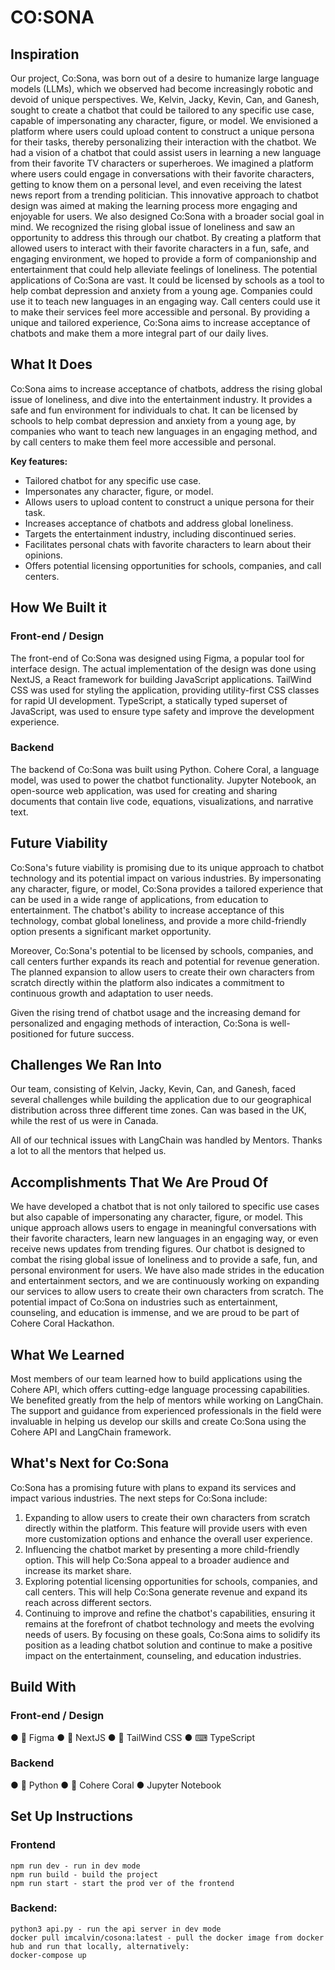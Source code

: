 # CO:SONA
## Inspiration

Our project, Co:Sona, was born out of a desire to humanize large language models (LLMs), which we observed had become increasingly robotic and devoid of unique perspectives. We, Kelvin, Jacky, Kevin, Can, and Ganesh, sought to create a chatbot that could be tailored to any specific use case, capable of impersonating any character, figure, or model. We envisioned a platform where users could upload content to construct a unique persona for their tasks, thereby personalizing their interaction with the chatbot. We had a vision of a chatbot that could assist users in learning a new language from their favorite TV characters or superheroes. We imagined a platform where users could engage in conversations with their favorite characters, getting to know them on a personal level, and even receiving the latest news report from a trending politician. This innovative approach to chatbot design was aimed at making the learning process more engaging and enjoyable for users. We also designed Co:Sona with a broader social goal in mind. We recognized the rising global issue of loneliness and saw an opportunity to address this through our chatbot. By creating a platform that allowed users to interact with their favorite characters in a fun, safe, and engaging environment, we hoped to provide a form of companionship and entertainment that could help alleviate feelings of loneliness. The potential applications of Co:Sona are vast. It could be licensed by schools as a tool to help combat depression and anxiety from a young age. Companies could use it to teach new languages in an engaging way. Call centers could use it to make their services feel more accessible and personal. By providing a unique and tailored experience, Co:Sona aims to increase acceptance of chatbots and make them a more integral part of our daily lives.

## What It Does

Co:Sona aims to increase acceptance of chatbots, address the rising global issue of loneliness, and dive into the entertainment industry. It provides a safe and fun environment for individuals to chat. It can be licensed by schools to help combat depression and anxiety from a young age, by companies who want to teach new languages in an engaging method, and by call centers to make them feel more accessible and personal.

**Key features:**
- Tailored chatbot for any specific use case.
- Impersonates any character, figure, or model.
- Allows users to upload content to construct a unique persona for their task.
- Increases acceptance of chatbots and address global loneliness.
- Targets the entertainment industry, including discontinued series.
- Facilitates personal chats with favorite characters to learn about their opinions.
- Offers potential licensing opportunities for schools, companies, and call centers.

## How We Built it

### Front-end / Design
The front-end of Co:Sona was designed using Figma, a popular tool for interface design. The actual implementation of the design was done using NextJS, a React framework for building JavaScript applications. TailWind CSS was used for styling the application, providing utility-first CSS classes for rapid UI development. TypeScript, a statically typed superset of JavaScript, was used to ensure type safety and improve the development experience.

### Backend
The backend of Co:Sona was built using Python. Cohere Coral, a language model, was used to power the chatbot functionality. Jupyter Notebook, an open-source web application, was used for creating and sharing documents that contain live code, equations, visualizations, and narrative text.



## Future Viability

Co:Sona's future viability is promising due to its unique approach to chatbot technology and its potential impact on various industries. By impersonating any character, figure, or model, Co:Sona provides a tailored experience that can be used in a wide range of applications, from education to entertainment. The chatbot's ability to increase acceptance of this technology, combat global loneliness, and provide a more child-friendly option presents a significant market opportunity.


Moreover, Co:Sona's potential to be licensed by schools, companies, and call centers further expands its reach and potential for revenue generation.
The planned expansion to allow users to create their own characters from scratch directly within the platform also indicates a commitment to continuous growth and adaptation to user needs.


Given the rising trend of chatbot usage and the increasing demand for personalized and engaging methods of interaction, Co:Sona is well-positioned for future success.

## Challenges We Ran Into

Our team, consisting of Kelvin, Jacky, Kevin, Can, and Ganesh, faced several challenges while building the application due to our geographical distribution across three different time zones. Can was based in the UK, while the rest of us were in Canada.

All of our technical issues with LangChain was handled by Mentors. Thanks a lot to all the mentors that helped us. 


## Accomplishments That We Are Proud Of

We have developed a chatbot that is not only tailored to specific use cases but also capable of impersonating any character, figure, or model. This unique approach allows users to engage in meaningful conversations with their favorite characters, learn new languages in an engaging way, or even receive news updates from trending figures. Our chatbot is designed to combat the rising global issue of loneliness and to provide a safe, fun, and personal environment for users. We have also made strides in the education and entertainment sectors, and we are continuously working on expanding our services to allow users to create their own characters from scratch. The potential impact of Co:Sona on industries such as entertainment, counseling, and education is immense, and we are proud to be part of  Cohere Coral Hackathon.

## What We Learned

Most members of our team learned how to build applications using the Cohere API, which offers cutting-edge language processing capabilities. We benefited greatly from the help of mentors while working on LangChain. The support and guidance from experienced professionals in the field were invaluable in helping us develop our skills and create Co:Sona using the Cohere API and LangChain framework.

## What's Next for Co:Sona

Co:Sona has a promising future with plans to expand its services and impact various industries. The next steps for Co:Sona include:
1. Expanding to allow users to create their own characters from scratch directly within the platform. This feature will provide users with even more customization options and enhance the overall user experience.
2. Influencing the chatbot market by presenting a more child-friendly option. This will help Co:Sona appeal to a broader audience and increase its market share.
3. Exploring potential licensing opportunities for schools, companies, and call centers. This will help Co:Sona generate revenue and expand its reach across different sectors.
4. Continuing to improve and refine the chatbot's capabilities, ensuring it remains at the forefront of chatbot technology and meets the evolving needs of users.
By focusing on these goals, Co:Sona aims to solidify its position as a leading chatbot solution and continue to make a positive impact on the entertainment, counseling, and education industries.

## Build With 

### Front-end / Design
● 🎨 Figma
● 📄 NextJS
● 💨 TailWind CSS
● ⌨ TypeScript
### Backend
● 🐍 Python
● 🪸 Cohere Coral
● Jupyter Notebook

## Set Up Instructions
### Frontend
```
npm run dev - run in dev mode
npm run build - build the project
npm run start - start the prod ver of the frontend

```

### Backend:
```
python3 api.py - run the api server in dev mode
docker pull imcalvin/cosona:latest - pull the docker image from docker hub and run that locally, alternatively:
docker-compose up
```

